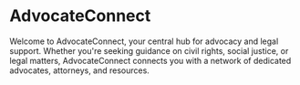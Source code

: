 # AdvocateConnect
Welcome to AdvocateConnect, your central hub for advocacy and legal support. Whether you're seeking guidance on civil rights, social justice, or legal matters, AdvocateConnect connects you with a network of dedicated advocates, attorneys, and resources.
